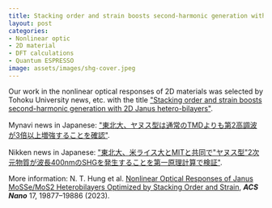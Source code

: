 ```yaml
---
title: Stacking order and strain boosts second-harmonic generation with 2D Janus hetero-bilayers
layout: post
categories:
- Nonlinear optic
- 2D material
- DFT calculations
- Quantum ESPRESSO
image: assets/images/shg-cover.jpeg
---
```


Our work in the nonlinear optical responses of 2D materials was selected by Tohoku University news, etc. with the title ["Stacking order and strain boosts second-harmonic generation with 2D Janus hetero-bilayers"](https://www.tohoku.ac.jp/en/press/stacking_order_strain_boosts_second_harmonic_generation.html). 

Mynavi news in Japanese: ["東北大、ヤヌス型は通常のTMDよりも第2高調波が3倍以上増強することを確認"](https://news.mynavi.jp/techplus/article/20230925-2778353/).

Nikken news in Japanese: ["東北大、米ライス大とMITと共同で"ヤヌス型"2次元物質が波長400nmのSHGを発生することを第一原理計算で検証"](https://www.nikkei.com/article/DGXZRSP662370_S3A920C2000000/).

More information: N. T. Hung et al. [Nonlinear Optical Responses of Janus MoSSe/MoS2 Heterobilayers Optimized by Stacking Order and Strain](https://pubs.acs.org/doi/10.1021/acsnano.3c04436), ***ACS Nano*** 17, 19877–19886 (2023).

